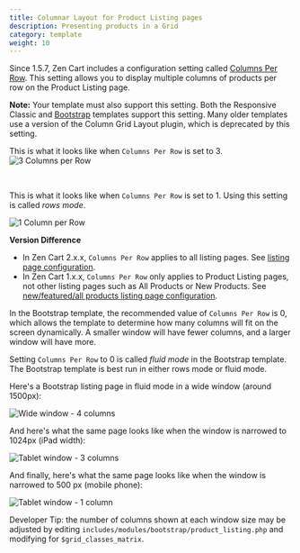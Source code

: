 ```yaml
---
title: Columnar Layout for Product Listing pages 
description: Presenting products in a Grid 
category: template
weight: 10
---
```


Since 1.5.7, Zen Cart includes a configuration setting called [Columns Per Row](/user/admin_pages/configuration/configuration_productlisting/#columns_per_row).  This setting allows you to display multiple columns of products per row on the Product Listing page. 

**Note:** Your template must also support this setting.  Both the Responsive Classic and [Bootstrap](/user/template/bootstrap/) templates support this setting.  Many older templates use a version of the Column Grid Layout plugin, which is deprecated by this setting.

This is what it looks like when `Columns Per Row` is set to 3.
![3 Columns per Row](/images/listing_col_3.png)

<br>

This is what it looks like when `Columns Per Row` is set to 1.  Using this setting is called *rows mode*. 

![1 Column per Row](/images/listing_col_1.png)

**Version Difference**
- In Zen Cart 2.x.x, `Columns Per Row` applies to all listing pages.  See [listing page configuration](/user/template/product_listing_page_configuration/). 
- In Zen Cart 1.x.x, `Columns Per Row` only applies to Product Listing pages, not other listing pages such as All Products or New Products. See  [new/featured/all products listing page configuration](/user/template/new_featured_all_listing_page_configuration_v1/).

In the Bootstrap template, the recommended value of `Columns Per Row` is 0, which allows the template to determine how many columns will fit on the screen dynamically.  A smaller window will have fewer columns, and a larger window will have more.  

Setting `Columns Per Row` to 0 is called *fluid mode* in the Bootstrap template.   The Bootstrap template is best run in either rows mode or fluid mode.

Here's a Bootstrap listing page in fluid mode in a wide window (around 1500px): 

![Wide window - 4 columns](/images/bs_listing_wide.png)

And here's what the same page looks like when the window is narrowed to 1024px (iPad width): 

![Tablet window - 3 columns](/images/bs_listing_tablet.png)

And finally, here's what the same page looks like when the window is narrowed to 500 px (mobile phone): 

![Tablet window - 1 column](/images/bs_listing_phone.png)

Developer Tip: the number of columns shown at each window size may be adjusted by editing `includes/modules/bootstrap/product_listing.php` and modifying for `$grid_classes_matrix`.


